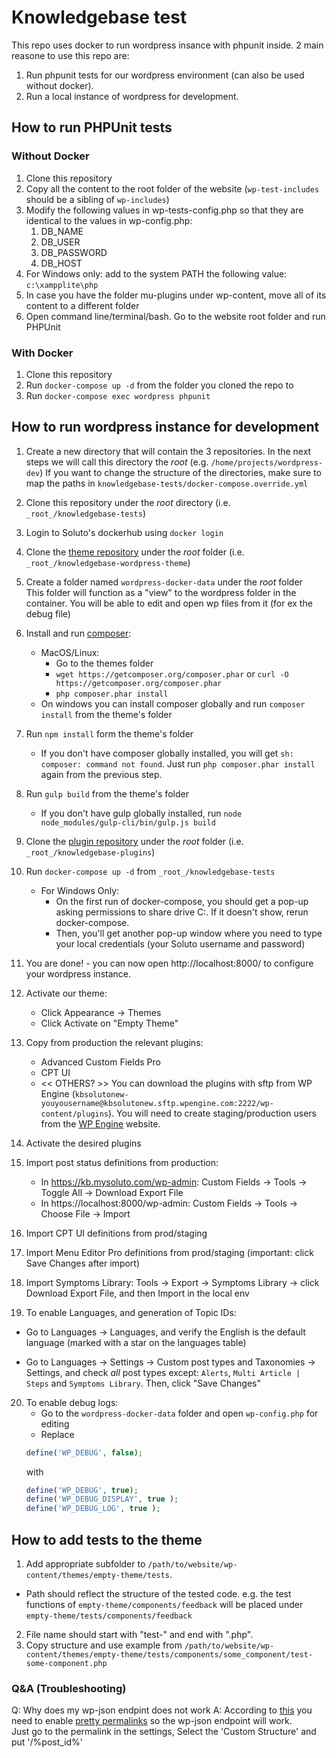 # Knowledgebase test
This repo uses docker to run wordpress insance with phpunit inside.
2 main reasone to use this repo are:
1. Run phpunit tests for our wordpress environment (can also be used without docker).
2. Run a local instance of wordpress for development.
## How to run PHPUnit tests
### Without Docker

1. Clone this repository
2. Copy all the content to the root folder of the website (`wp-test-includes` should be a sibling of `wp-includes`)
3. Modify the following values in wp-tests-config.php so that they are identical to the values in wp-config.php:
    1. DB_NAME
    2. DB_USER
    3. DB_PASSWORD
    4. DB_HOST
4. For Windows only: add to the system PATH the following value: `c:\xampplite\php`
5. In case you have the folder mu-plugins under wp-content, move all of its content to a different folder
6. Open command line/terminal/bash. Go to the website root folder and run PHPUnit

### With Docker
1. Clone this repository
2. Run `docker-compose up -d` from the folder you cloned the repo to
3. Run `docker-compose exec wordpress phpunit`

## How to run wordpress instance for development
1. Create a new directory that will contain the 3 repositories. In the next steps we will call this directory the _root_ (e.g. `/home/projects/wordpress-dev`)
If you want to change the structure of the directories, make sure to map the paths in `knowledgebase-tests/docker-compose.override.yml`
2. Clone this repository under the _root_ directory (i.e. `_root_/knowledgebase-tests`)
3. Login to Soluto's dockerhub using `docker login`
4. Clone the [theme repository](https://github.com/Soluto/knowledgebase-wordpress-theme) under the _root_ folder (i.e. `_root_/knowledgebase-wordpress-theme`)
5. Create a folder named `wordpress-docker-data` under the _root_ folder  
This folder will function as a "view" to the wordpress folder in the container. You will be able to edit and open wp files from it (for ex the debug file)
6. Install and run [composer](https://getcomposer.org/download/):
    * MacOS/Linux:
        - Go to the themes folder
        - `wget https://getcomposer.org/composer.phar` or `curl -O https://getcomposer.org/composer.phar`
        - `php composer.phar install`
    * On windows you can install composer globally and run `composer install` from the theme's folder
7. Run `npm install` form the theme's folder
    * If you don't have composer globally installed, you will get `sh: composer: command not found`. Just run `php composer.phar install` again from the previous step.
8. Run `gulp build` from the theme's folder
    * If you don't have gulp globally installed, run `node node_modules/gulp-cli/bin/gulp.js build`
9. Clone the [plugin repository](https://github.com/Soluto/knowledgebase-plugins) under the _root_ folder (i.e. `_root_/knowledgebase-plugins`)
10. Run `docker-compose up -d` from `_root_/knowledgebase-tests`
    * For Windows Only:
        * On the first run of docker-compose, you should get a pop-up asking permissions to share drive C:. If it doesn't show, rerun docker-compose.
        * Then, you'll get another pop-up window where you need to type your local credentials (your Soluto username and password)  
11. You are done! - you can now open http://localhost:8000/ to configure your wordpress instance.
12. Activate our theme:
    - Click Appearance -> Themes
    - Click Activate on "Empty Theme"
13. Copy from production the relevant plugins:
    * Advanced Custom Fields Pro
    * CPT UI
    * << OTHERS? >>
You can download the plugins with sftp from WP Engine (`kbsolutonew-youyousername@kbsolutonew.sftp.wpengine.com:2222/wp-content/plugins`). You will need to create staging/production users from the [WP Engine](https://my.wpengine.com/installs/kbsolutonew/sftp_users) website.
14. Activate the desired plugins
15. Import post status definitions from production:
    * In https://kb.mysoluto.com/wp-admin: Custom Fields -> Tools -> Toggle All -> Download Export File
    * In https://localhost:8000/wp-admin: Custom Fields -> Tools -> Choose File -> Import
    
16. Import CPT UI definitions from prod/staging
17. Import Menu Editor Pro definitions from prod/staging (important: click Save Changes after import)
18. Import Symptoms Library: Tools -> Export -> Symptoms Library -> click Download Export File, and then Import in the local env
19. To enable Languages, and generation of Topic IDs:

- Go to Languages -> Languages, and verify the English is the default language (marked with a star on the languages table)

- Go to Languages -> Settings -> Custom post types and Taxonomies -> Settings, and check *all* post types except: `Alerts`, `Multi Article | Steps` and `Symptoms Library`. Then, click "Save Changes"

20. To enable debug logs:
    * Go to the `wordpress-docker-data` folder and open `wp-config.php` for editing
    * Replace 
    ```php
    define('WP_DEBUG', false);
    ``` 
    with   
      ```php
      define('WP_DEBUG', true);
      define('WP_DEBUG_DISPLAY', true );  
      define('WP_DEBUG_LOG', true );
      ```


## How to add tests to the theme

1. Add appropriate subfolder to `/path/to/website/wp-content/themes/empty-theme/tests`. 
  * Path should reflect the structure of the tested code. e.g. the test functions of `empty-theme/components/feedback` will be placed under `empty-theme/tests/components/feedback`
2. File name should start with "test-" and end with ".php".
3. Copy structure and use example from `/path/to/website/wp-content/themes/empty-theme/tests/components/some_component/test-some-component.php`

### Q&A (Troubleshooting)

Q: Why does my wp-json endpint does not work
A: According to [this](https://developer.wordpress.org/rest-api/extending-the-rest-api/routes-and-endpoints/) you need to enable [pretty permalinks](https://codex.wordpress.org/Introduction_to_Blogging#Pretty_Permalinks) so the wp-json endpoint will work.  
Just go to the permalink in the settings, Select the 'Custom Structure' and put '/%post_id%'
